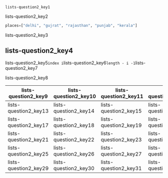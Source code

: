 ```ngMeta
lists-question2_key1
```
lists-question2_key2

```python
places=["delhi", "gujrat", "rajasthan", "punjab", "kerala"]
```
lists-question2_key3

## lists-question2_key4
lists-question2_key5`index i`lists-question2_key6`length - i -1`lists-question2_key7

lists-question2_key8

|lists-question2_key9|lists-question2_key10|lists-question2_key11|lists-question2_key12|
|---|---|---|---|
|lists-question2_key13|lists-question2_key14|lists-question2_key15|lists-question2_key16|
|lists-question2_key17|lists-question2_key18|lists-question2_key19|lists-question2_key20|
|lists-question2_key21|lists-question2_key22|lists-question2_key23|lists-question2_key24|
|lists-question2_key25|lists-question2_key26|lists-question2_key27|lists-question2_key28|
|lists-question2_key29|lists-question2_key30|lists-question2_key31|lists-question2_key32|
